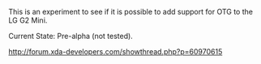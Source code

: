 This is an experiment to see if it is possible to add support for OTG to the LG G2 Mini.

Current State: Pre-alpha (not tested).

http://forum.xda-developers.com/showthread.php?p=60970615
